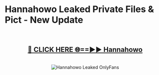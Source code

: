 # Hannahowo Leaked Private Files & Pict - New Update
<br>
<div align="center">
<h2><a href="https://mediafilles.blogspot.com/?title=Hannahowo" rel="nofollow">🔴 CLICK HERE 🌐==►► Hannahowo</a></h2>
<br>
<a href="https://mediafilles.blogspot.com/?title=Hannahowo" rel="nofollow" data-target="animated-image.originalLink"><img src="https://i.ibb.co.com/WyWwxjT/player-gif2.gif" alt="Hannahowo Leaked OnlyFans" style="max-width: 100%; display: inline-block;" data-target="animated-image.originalImage"></a>
</div>
<br>